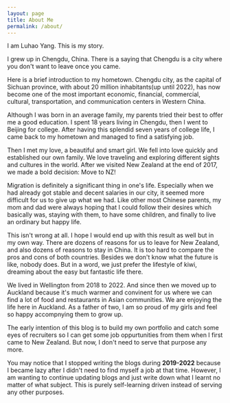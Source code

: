```yaml
---
layout: page
title: About Me
permalink: /about/
---
```


I am Luhao Yang. This is my story.

I grew up in Chengdu, China. There is a saying that Chengdu is a city where you don't want to leave once you came. 

Here is a brief introduction to my hometown. Chengdu city, as the capital of Sichuan province,  with about 20 million inhabitants(up until 2022), has now become one of the most important economic, financial, commercial, cultural, transportation, and communication centers in Western China.

Although I was born in an average family, my parents tried their best to offer me a good education. I spent 18 years living in Chengdu, then I went to Beijing for college. After having this splendid seven years of college life, I came back to my hometown and managed to find a satisfying job.

Then I met my love, a beautiful and smart girl. We fell into love quickly and established our own family. We love traveling and exploring different sights and cultures in the world. After we visited New Zealand at the end of 2017, we made a bold decision: Move to NZ! 

Migration is definitely a significant thing in one's life. Especially when we had already got stable and decent salaries in our city, it seemed more difficult for us to give up what we had. Like other most Chinese parents,  my mom and dad were always hoping that I could follow their desires which basically was, staying with them, to have some children, and finally to live an ordinary but happy life.

This isn't wrong at all. I hope I would end up with this result as well but in my own way. There are dozens of reasons for us to leave for New Zealand, and also dozens of reasons to stay in China. It is too hard to compare the pros and cons of both countries. Besides we don't know what the future is like,  nobody does. But in a word, we just prefer the lifestyle of kiwi, dreaming about the easy but fantastic life there. 

We lived in Wellington from 2018 to 2022.  And since then we moved up to Auckland because it's much warmer and convinent for us where we can find a lot of food and restaurants in Asian communities. We are enjoying the life here in Auckland. As a father of two, I am so proud of my girls and feel so happy accompnying them to grow up.

The early intention of this blog is to build my own portfolio and catch some eyes of recruiters so I can get some job oppurtunities from them when I first came to New Zealand. But now, I don't need to serve that purpose any more.

You may notice that I stopped writing the blogs during **2019-2022** because I became lazy after I didn't need to find myself a job at that time. However, I am wanting to continue updating blogs and just write down what I learnt no matter of what subject. This is purely self-learning driven instead of serving any other purposes.
